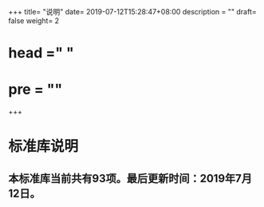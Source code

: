 +++
title= "说明"
date= 2019-07-12T15:28:47+08:00
description = ""
draft= false
weight= 2
# head ="<label></label> "
# pre = ""
+++

# 标准库说明

## 本标准库当前共有93项。最后更新时间：2019年7月12日。